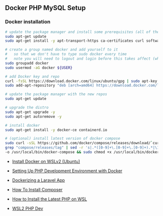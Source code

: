 ## Docker PHP MySQL Setup

### Docker installation

```bash
# update the package manager and install some prerequisites (all of these aren't technically required)
sudo apt-get update
sudo apt-get install -y apt-transport-https ca-certificates curl software-properties-common libssl-dev libffi-dev git wget nano

# create a group named docker and add yourself to it
#   so that we don't have to type sudo docker every time
#   note you will need to logout and login before this takes affect (which we do later)
sudo groupadd docker
sudo usermod -aG docker ${USER}

# add Docker key and repo
curl -fsSL https://download.docker.com/linux/ubuntu/gpg | sudo apt-key add -
sudo add-apt-repository "deb [arch=amd64] https://download.docker.com/linux/ubuntu $(lsb_release -cs) stable"

# update the package manager with the new repos
sudo apt-get update

# upgrade the distro
sudo apt-get upgrade -y
sudo apt-get autoremove -y

# install docker
sudo apt-get install -y docker-ce containerd.io

# (optional) install latest version of docker compose
sudo curl -sSL https://github.com/docker/compose/releases/download/`curl -s https://github.com/docker/compose/tags | \
grep "compose/releases/tag" | sed -r 's|.*([0-9]+\.[0-9]+\.[0-9]+).*|\1|p' | head -n 1`/docker-compose-`uname -s`-`uname -m` \
-o /usr/local/bin/docker-compose && sudo chmod +x /usr/local/bin/docker-compose

```

- [Install Docker on WSLv2 (Ubuntu)](https://dev.to/bartr/install-docker-on-windows-subsystem-for-linux-v2-ubuntu-5dl7)
- [Setting Up PHP Development Environment with Docker](https://www.sitepoint.com/docker-php-development-environment/)
- [Dockerizing a Laravel App](https://dev.to/kamruzzaman/dockerizing-a-laravel-app-nginx-mysql-phpmyadmin-and-php-82-43ne)

- [How To Install Composer](https://www.digitalocean.com/community/tutorials/how-to-install-composer-on-ubuntu-20-04-quickstart)
- [How to Install the Latest PHP on WSL](https://www.allurcode.com/how-to-install-the-latest-php-version-on-windows-subsystem-for-linux-wsl/)
- [WSL2 PHP Dev](https://github.com/enflow/wsl2-php-development)

